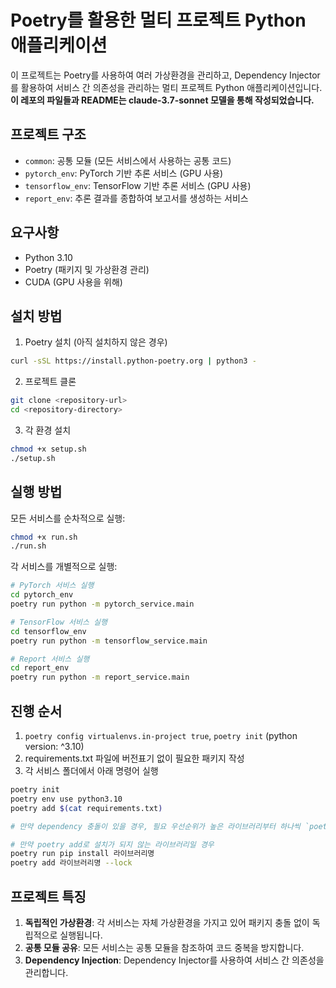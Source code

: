 # Poetry를 활용한 멀티 프로젝트 Python 애플리케이션

이 프로젝트는 Poetry를 사용하여 여러 가상환경을 관리하고, Dependency Injector를 활용하여 서비스 간 의존성을 관리하는 멀티 프로젝트 Python 애플리케이션입니다. **이 레포의 파일들과 README는 claude-3.7-sonnet 모델을 통해 작성되었습니다.**

## 프로젝트 구조

- `common`: 공통 모듈 (모든 서비스에서 사용하는 공통 코드)
- `pytorch_env`: PyTorch 기반 추론 서비스 (GPU 사용)
- `tensorflow_env`: TensorFlow 기반 추론 서비스 (GPU 사용)
- `report_env`: 추론 결과를 종합하여 보고서를 생성하는 서비스

## 요구사항

- Python 3.10
- Poetry (패키지 및 가상환경 관리)
- CUDA (GPU 사용을 위해)

## 설치 방법

1. Poetry 설치 (아직 설치하지 않은 경우)

```bash
curl -sSL https://install.python-poetry.org | python3 -
```

2. 프로젝트 클론

```bash
git clone <repository-url>
cd <repository-directory>
```

3. 각 환경 설치

```bash
chmod +x setup.sh
./setup.sh
```

## 실행 방법

모든 서비스를 순차적으로 실행:

```bash
chmod +x run.sh
./run.sh
```

각 서비스를 개별적으로 실행:

```bash
# PyTorch 서비스 실행
cd pytorch_env
poetry run python -m pytorch_service.main

# TensorFlow 서비스 실행
cd tensorflow_env
poetry run python -m tensorflow_service.main

# Report 서비스 실행
cd report_env
poetry run python -m report_service.main
```

## 진행 순서

1. `poetry config virtualenvs.in-project true`, `poetry init` (python version: ^3.10)
2. requirements.txt 파일에 버전표기 없이 필요한 패키지 작성
3. 각 서비스 폴더에서 아래 명령어 실행

```bash
poetry init
poetry env use python3.10
poetry add $(cat requirements.txt)

# 만약 dependency 충돌이 있을 경우, 필요 우선순위가 높은 라이브러리부터 하나씩 `poetry add`로 하나씩 추가하면서 버전을 조절합니다.

# 만약 poetry add로 설치가 되지 않는 라이브러리일 경우
poetry run pip install 라이브러리명
poetry add 라이브러리명 --lock
```

## 프로젝트 특징

1. **독립적인 가상환경**: 각 서비스는 자체 가상환경을 가지고 있어 패키지 충돌 없이 독립적으로 실행됩니다.
2. **공통 모듈 공유**: 모든 서비스는 공통 모듈을 참조하여 코드 중복을 방지합니다.
3. **Dependency Injection**: Dependency Injector를 사용하여 서비스 간 의존성을 관리합니다.
